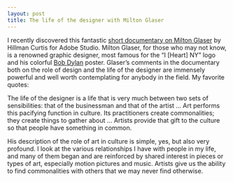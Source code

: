 ```yaml
---
layout: post
title: The life of the designer with Milton Glaser
---
```


I recently discovered this fantastic [short documentary on Milton Glaser](http://hillmancurtis.com/hc_web/film_video/source/milton.php) by Hillman Curtis for Adobe Studio. Milton Glaser, for those who may not know, is a renowned graphic designer, most famous for the “I [Heart] NY” logo and his colorful [Bob Dylan](http://www.designboom.com/eng/interview/glaser.html) poster. Glaser’s comments in the documentary both on the role of design and the life of the designer are immensely powerful and well worth contemplating for anybody in the field. My favorite quotes:

The life of the designer is a life that is very much between two sets of sensibilities: that of the businessman and that of the artist … Art performs this pacifying function in culture. Its practitioners create commonalities; they create things to gather about … Artists provide that gift to the culture so that people have something in common.

His description of the role of art in culture is simple, yes, but also very profound. I look at the various relationships I have with people in my life, and many of them began and are reinforced by shared interest in pieces or types of art, especially motion pictures and music. Artists give us the ability to find commonalities with others that we may never find otherwise.

